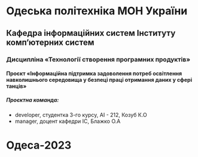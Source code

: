 # Одеська політехніка МОН України

## Кафедра інформаційних систем Інституту комп’ютерних систем

### Дисципліна «Технології створення програмних продуктів»

#### Проєкт «Інформаційна підтримка задоволення потреб освітлення навколишнього середовища у безпеці праці отримання даних у сфері танців»

##### Проєктна команда:
- developer, студентка 3-го курсу, AI - 212, Козуб К.О
- manager, доцент кафедри ІС, Блажко О.А

# Одеса-2023

